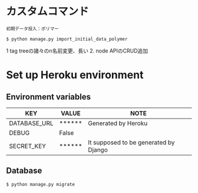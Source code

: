 # カスタムコマンド
`初期データ投入：ポリマー`
```
$ python manage.py import_initial_data_polymer
```

1 tag treeの諸々のn名前変更、長い
2. node APIのCRUD追加


# Set up Heroku environment

## Environment variables

|KEY|VALUE|NOTE|
|---|--|---|
|DATABASE_URL|******|Generated by Heroku|
|DEBUG|False||
|SECRET_KEY|******|It supposed to be generated by Django|

## Database

```
$ python manage.py migrate
```

